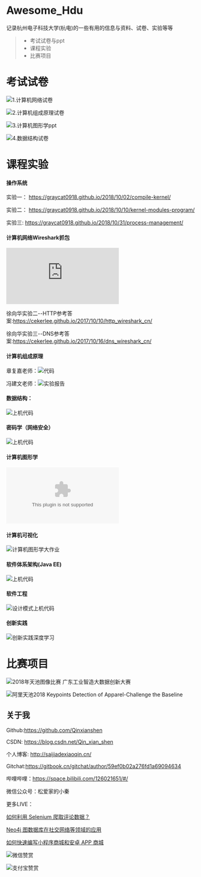 # Awesome_Hdu
记录杭州电子科技大学(杭电)的一些有用的信息与资料、试卷、实验等等


> * 考试试卷与ppt
> * 课程实验
> * 比赛项目

# 考试试卷

![1.计算机网络试卷](https://github.com/FengGuanxi/HDU-Experience/tree/master/%E5%AD%A6%E4%B9%A0/%E8%AE%A1%E7%AE%97%E6%9C%BA%E7%BD%91%E7%BB%9C/%E8%AE%A1%E7%AE%97%E6%9C%BA%E7%BD%91%E7%BB%9C%E8%AF%95%E5%8D%B7)

![2.计算机组成原理试卷](https://github.com/FengGuanxi/HDU-Experience/tree/master/%E5%AD%A6%E4%B9%A0/%E8%AE%A1%E7%AE%97%E6%9C%BA%E7%BB%84%E6%88%90%E5%8E%9F%E7%90%86/%E8%80%83%E8%AF%95%E8%AF%95%E5%8D%B7)

![3.计算机图形学ppt](https://github.com/Qinxianshen/Computer-Graphics)

![4.数据结构试卷](https://github.com/FengGuanxi/HDU-Experience/tree/master/%E5%AD%A6%E4%B9%A0/%E6%95%B0%E6%8D%AE%E7%BB%93%E6%9E%84/%E8%AF%95%E5%8D%B7)




# 课程实验


#### 操作系统

实验一：
https://graycat0918.github.io/2018/10/02/compile-kernel/

实验二：
https://graycat0918.github.io/2018/10/10/kernel-modules-program/

实验三:
https://graycat0918.github.io/2018/10/31/process-management/

#### 计算机网络Wireshark抓包

![视频课程 ](https://study.163.com/course/introduction.htm?courseId=1004178077#/courseDetail?tab=1)

徐向华实验二--HTTP参考答案:https://cekerlee.github.io/2017/10/10/http_wireshark_cn/

徐向华实验三--DNS参考答案:https://cekerlee.github.io/2017/10/16/dns_wireshark_cn/




#### 计算机组成原理

章复嘉老师：![代码]()

冯建文老师：![实验报告](https://github.com/FengGuanxi/HDU-Experience/tree/master/%E5%AD%A6%E4%B9%A0/%E8%AE%A1%E7%AE%97%E6%9C%BA%E7%BB%84%E6%88%90%E5%8E%9F%E7%90%86/%E5%AE%9E%E9%AA%8C)


#### 数据结构：

![上机代码](https://github.com/Qinxianshen/data-structure)

#### 密码学（网络安全）

![上机代码](https://github.com/Qinxianshen/encryption)

#### 计算机图形学

![计算机图形学大作业](https://github.com/Qinxianshen/Computer-Graphics/blob/master/%E5%9B%BE%E5%BD%A2%E5%AD%A6%E5%91%A8%E4%B8%80%E5%A4%A7%E4%BD%9C%E4%B8%9A%20%E9%A2%98%E7%9B%AE9%20%E7%AC%AC%E4%B8%80%E7%BB%84.tar)


#### 计算机可视化

![计算机图形学大作业](https://github.com/Qinxianshen/hdu_visual_data_)


#### 软件体系架构(Java EE)

![上机代码](https://github.com/Qinxianshen/hdu_javaee)

#### 软件工程

![设计模式上机代码](https://github.com/Qinxianshen/Design-Patterns)

#### 创新实践


![创新实践深度学习](https://github.com/Qinxianshen/Hdu_DeepLearning)


# 比赛项目

![2018年天池图像比赛 广东工业智造大数据创新大赛](https://github.com/Qinxianshen/tianchi_2018_guangdong_image)

![阿里天池2018 Keypoints Detection of Apparel-Challenge the Baseline](https://github.com/Qinxianshen/tianchi_taobao_2018)



## 关于我

Github:https://github.com/Qinxianshen

CSDN: https://blog.csdn.net/Qin_xian_shen

个人博客: http://saijiadexiaoqin.cn/

Gitchat:https://gitbook.cn/gitchat/author/59ef0b02a276fd1a69094634

哔哩哔哩：https://space.bilibili.com/126021651/#/

微信公众号：松爱家的小秦

更多LIVE：

[如何利用 Selenium 爬取评论数据？](https://gitbook.cn/gitchat/activity/59ef0fbf54011222e227c720)

[Neo4j 图数据库在社交网络等领域的应用](https://gitbook.cn/gitchat/activity/5a310961259a166307ceadb4)

[如何快速编写小程序商城和安卓 APP 商城](https://gitbook.cn/gitchat/activity/5b628776ff984e633d987f7d)


![微信赞赏](http://pc2bqmnuo.bkt.clouddn.com/249781965284692510.jpg)

![支付宝赞赏](http://pc2bqmnuo.bkt.clouddn.com/667424079218363348.jpg)
